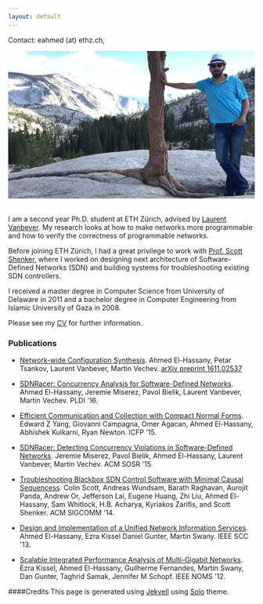 ```yaml
---
layout: default
---
```


Contact: eahmed (at) ethz.ch, <a class="icons" href="//github.com/ahassany/"><i class="fa fa-github"></i></a>


<div style="display:table-cell;vertical-align:middle;">
  <div>
  <img src="./images/pic.JPG" alt="Ahmed El-Hassany" style="width:600px;margin-bottom:1rem;">
  </div>
</div>



I am a second year Ph.D. student at ETH Zürich, advised by [Laurent Vanbever](http://www.vanbever.eu).
My research looks at how to make networks more programmable and how to verify the correctness of programmable networks.


Before joining ETH Zürich, I had a great privilege to work with [Prof. Scott Shenker](https://netsys.cs.berkeley.edu), where I worked on designing next architecture of Software-Defined Networks (SDN) and building systems for troubleshooting existing SDN controllers.


I received a master degree in Computer Science from University of Delaware in 2011 and a bachelor degree in Computer Engineering from Islamic University of Gaza in 2008.



Please see my [CV](./pdfs/cv.pdf) for further information.



### Publications

* [Network-wide Configuration Synthesis](./pdfs/synet-arxiv.pdf). Ahmed El-Hassany, Petar Tsankov, Laurent Vanbever, Martin Vechev. [arXiv preprint 1611.02537](https://arxiv.org/abs/1611.02537)

* [SDNRacer: Concurrency Analysis for Software-Defined Networks](./pdfs/sdnracer_pldi16.pdf). Ahmed El-Hassany, Jeremie Miserez, Pavol Bielik, Laurent Vanbever, Martin Vechev. PLDI '16.

* [Efficient Communication and Collection with Compact Normal Forms](./pdfs/cnf_pldi15.pdf). Edward Z Yang, Giovanni Campagna, Omer Agacan, Ahmed El-Hassany, Abhishek Kulkarni, Ryan Newton. ICFP '15.

* [SDNRacer: Detecting Concurrency Violations in Software-Defined Networks](./pdfs/sdnracer_sosr15.pdf). Jeremie Miserez, Pavol Bielik, Ahmed El-Hassany, Laurent Vanbever, Martin Vechev. ACM SOSR '15.

* [Troubleshooting Blackbox SDN Control Software with Minimal Causal Sequencess](./pdfs/sts_sigcomm14.pdf). Colin Scott, Andreas Wundsam, Barath Raghavan, Aurojit Panda, Andrew Or, Jefferson Lai, Eugene Huang, Zhi Liu, Ahmed El-Hassany, Sam Whitlock, H.B. Acharya, Kyriakos Zarifis, and Scott Shenker. ACM SIGCOMM '14.

* [Design and Implementation of a Unified Network Information Services](./pdfs/unis_scc13.pdf). Ahmed El-Hassany, Ezra Kissel Daniel Gunter, Martin Swany. IEEE SCC '13.

* [Scalable Integrated Performance Analysis of Multi-Gigabit Networks](./pdfs/blipp_noms12.pdf). Ezra Kissel, Ahmed El-Hassany, Guilherme Fernandes, Martin Swany, Dan Gunter, Taghrid Samak, Jennifer M Schopf. IEEE NOMS '12.




####Credits
This page is generated using [Jekyell](http://jekyllrb.com) using [Solo](http://chibicode.github.io/solo/) theme.


